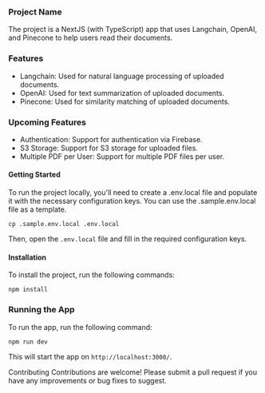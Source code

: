 ### Project Name
The project is a NextJS (with TypeScript) app that uses Langchain, OpenAI, and Pinecone to help users read their documents.

### Features
- Langchain: Used for natural language processing of uploaded documents.
- OpenAI: Used for text summarization of uploaded documents.
- Pinecone: Used for similarity matching of uploaded documents.

### Upcoming Features
- Authentication: Support for authentication via Firebase.
- S3 Storage: Support for S3 storage for uploaded files.
- Multiple PDF per User: Support for multiple PDF files per user.

#### Getting Started
To run the project locally, you'll need to create a .env.local file and populate it with the necessary configuration keys. You can use the .sample.env.local file as a template.

```cp .sample.env.local .env.local```

Then, open the `.env.local` file and fill in the required configuration keys.

#### Installation
To install the project, run the following commands:

`npm install`

### Running the App
To run the app, run the following command:

`npm run dev`

This will start the app on `http://localhost:3000/`.

Contributing
Contributions are welcome! Please submit a pull request if you have any improvements or bug fixes to suggest.

